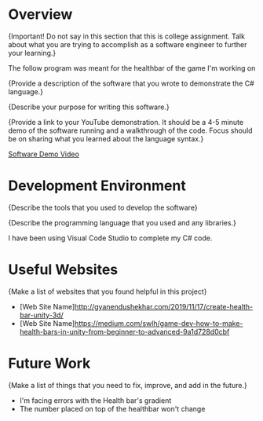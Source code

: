 # Overview

{Important! Do not say in this section that this is college assignment. Talk about what you are trying to accomplish as a software engineer to further your learning.}

The follow program was meant for the healthbar of the game I'm working on



{Provide a description of the software that you wrote to demonstrate the C# language.}

{Describe your purpose for writing this software.}

{Provide a link to your YouTube demonstration. It should be a 4-5 minute demo of the software running and a walkthrough of the code. Focus should be on sharing what you learned about the language syntax.}

[Software Demo Video](http://youtube.link.goes.here)

# Development Environment

{Describe the tools that you used to develop the software}

{Describe the programming language that you used and any libraries.}

I have been using Visual Code Studio to complete my C# code.



# Useful Websites

{Make a list of websites that you found helpful in this project}

- [Web Site Name]http://gyanendushekhar.com/2019/11/17/create-health-bar-unity-3d/
- [Web Site Name]https://medium.com/swlh/game-dev-how-to-make-health-bars-in-unity-from-beginner-to-advanced-9a1d728d0cbf

# Future Work

{Make a list of things that you need to fix, improve, and add in the future.}

- I'm facing errors with the Health bar's gradient
- The number placed on top of the healthbar won't change
